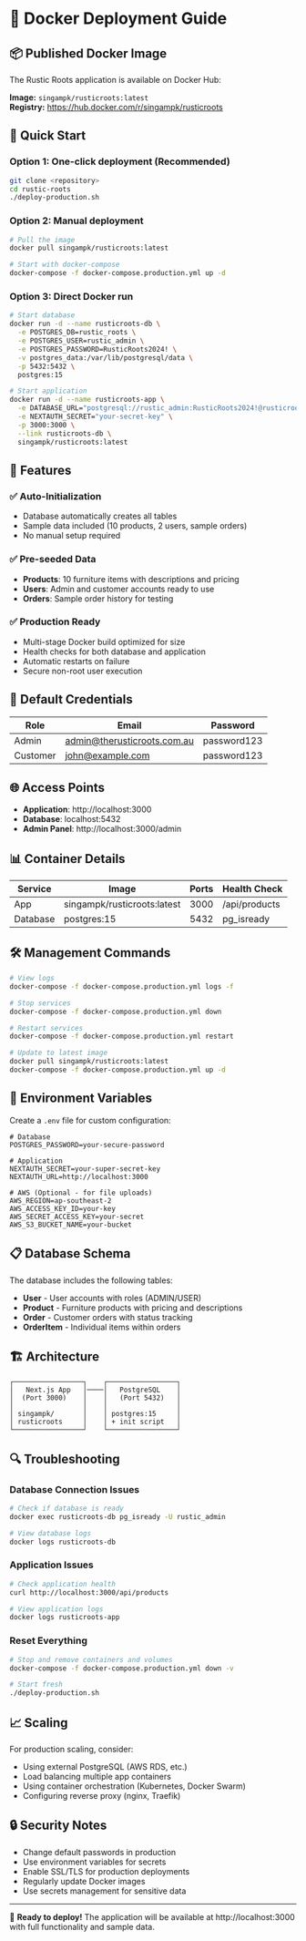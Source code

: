 # 🐳 Docker Deployment Guide

## 📦 Published Docker Image

The Rustic Roots application is available on Docker Hub:

**Image:** `singampk/rusticroots:latest`  
**Registry:** https://hub.docker.com/r/singampk/rusticroots

## 🚀 Quick Start

### Option 1: One-click deployment (Recommended)
```bash
git clone <repository>
cd rustic-roots
./deploy-production.sh
```

### Option 2: Manual deployment
```bash
# Pull the image
docker pull singampk/rusticroots:latest

# Start with docker-compose
docker-compose -f docker-compose.production.yml up -d
```

### Option 3: Direct Docker run
```bash
# Start database
docker run -d --name rusticroots-db \
  -e POSTGRES_DB=rustic_roots \
  -e POSTGRES_USER=rustic_admin \
  -e POSTGRES_PASSWORD=RusticRoots2024! \
  -v postgres_data:/var/lib/postgresql/data \
  -p 5432:5432 \
  postgres:15

# Start application
docker run -d --name rusticroots-app \
  -e DATABASE_URL="postgresql://rustic_admin:RusticRoots2024!@rusticroots-db:5432/rustic_roots" \
  -e NEXTAUTH_SECRET="your-secret-key" \
  -p 3000:3000 \
  --link rusticroots-db \
  singampk/rusticroots:latest
```

## 🎯 Features

### ✅ **Auto-Initialization**
- Database automatically creates all tables
- Sample data included (10 products, 2 users, sample orders)
- No manual setup required

### ✅ **Pre-seeded Data**
- **Products**: 10 furniture items with descriptions and pricing
- **Users**: Admin and customer accounts ready to use
- **Orders**: Sample order history for testing

### ✅ **Production Ready**
- Multi-stage Docker build optimized for size
- Health checks for both database and application
- Automatic restarts on failure
- Secure non-root user execution

## 🔐 Default Credentials

| Role | Email | Password |
|------|-------|----------|
| Admin | admin@therusticroots.com.au | password123 |
| Customer | john@example.com | password123 |

## 🌐 Access Points

- **Application**: http://localhost:3000
- **Database**: localhost:5432
- **Admin Panel**: http://localhost:3000/admin

## 📊 Container Details

| Service | Image | Ports | Health Check |
|---------|-------|-------|--------------|
| App | singampk/rusticroots:latest | 3000 | /api/products |
| Database | postgres:15 | 5432 | pg_isready |

## 🛠️ Management Commands

```bash
# View logs
docker-compose -f docker-compose.production.yml logs -f

# Stop services
docker-compose -f docker-compose.production.yml down

# Restart services
docker-compose -f docker-compose.production.yml restart

# Update to latest image
docker pull singampk/rusticroots:latest
docker-compose -f docker-compose.production.yml up -d
```

## 🔧 Environment Variables

Create a `.env` file for custom configuration:

```env
# Database
POSTGRES_PASSWORD=your-secure-password

# Application
NEXTAUTH_SECRET=your-super-secret-key
NEXTAUTH_URL=http://localhost:3000

# AWS (Optional - for file uploads)
AWS_REGION=ap-southeast-2
AWS_ACCESS_KEY_ID=your-key
AWS_SECRET_ACCESS_KEY=your-secret
AWS_S3_BUCKET_NAME=your-bucket
```

## 📋 Database Schema

The database includes the following tables:
- **User** - User accounts with roles (ADMIN/USER)
- **Product** - Furniture products with pricing and descriptions
- **Order** - Customer orders with status tracking
- **OrderItem** - Individual items within orders

## 🏗️ Architecture

```
┌─────────────────┐    ┌─────────────────┐
│   Next.js App   │────│   PostgreSQL    │
│  (Port 3000)    │    │   (Port 5432)   │
│                 │    │                 │
│ singampk/       │    │ postgres:15     │
│ rusticroots     │    │ + init script   │
└─────────────────┘    └─────────────────┘
```

## 🔍 Troubleshooting

### Database Connection Issues
```bash
# Check if database is ready
docker exec rusticroots-db pg_isready -U rustic_admin

# View database logs
docker logs rusticroots-db
```

### Application Issues
```bash
# Check application health
curl http://localhost:3000/api/products

# View application logs
docker logs rusticroots-app
```

### Reset Everything
```bash
# Stop and remove containers and volumes
docker-compose -f docker-compose.production.yml down -v

# Start fresh
./deploy-production.sh
```

## 📈 Scaling

For production scaling, consider:
- Using external PostgreSQL (AWS RDS, etc.)
- Load balancing multiple app containers
- Using container orchestration (Kubernetes, Docker Swarm)
- Configuring reverse proxy (nginx, Traefik)

## 🔒 Security Notes

- Change default passwords in production
- Use environment variables for secrets
- Enable SSL/TLS for production deployments
- Regularly update Docker images
- Use secrets management for sensitive data

---

🎉 **Ready to deploy!** The application will be available at http://localhost:3000 with full functionality and sample data.